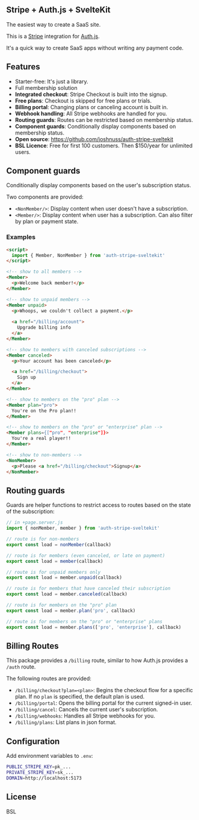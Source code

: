 Stripe + Auth.js + SvelteKit
----------------------------

The easiest way to create a SaaS site.

This is a [Stripe](https://stripe.com) integration for [Auth.js](https://authjs.dev).

It's a quick way to create SaaS apps without writing any payment code.

## Features

- Starter-free: It's just a library.
- Full membership solution
- **Integrated checkout**: Stripe Checkout is built into the signup.
- **Free plans**: Checkout is skipped for free plans or trials.
- **Billing portal**: Changing plans or canceling account is built in.
- **Webhook handling**: All Stripe webhooks are handled for you.
- **Routing guards**: Routes can be restricted based on membership status.
- **Component guards**: Conditionally display components based on membership status.
- **Open source**: https://github.com/joshnuss/auth-stripe-sveltekit
- **BSL Licence**: Free for first 100 customers. Then $150/year for unlimited users.

## Component guards

Conditionally display components based on the user's subscription status.

Two components are provided:

- `<NonMember/>`: Display content when user doesn't have a subscription.
- `<Member/>`: Display content when user has a subscription. Can also filter by plan or payment state.

### Examples

```html
<script>
  import { Member, NonMember } from 'auth-stripe-sveltekit'
</script>

<!-- show to all members -->
<Member>
  <p>Welcome back member!</p>
</Member>

<!-- show to unpaid members -->
<Member unpaid>
  <p>Whoops, we couldn't collect a payment.</p>
  
  <a href="/billing/account">
    Upgrade billing info
  </a> 
</Member>

<!-- show to members with canceled subscriptions -->
<Member canceled>
  <p>Your account has been canceled</p>

  <a href="/billing/checkout">
    Sign up
  </a> 
</Member>

<!-- show to members on the "pro" plan -->
<Member plan="pro">
  You're on the Pro plan!!
</Member>

<!-- show to members on the "pro" or "enterprise" plan -->
<Member plans={["pro", "enterprise"]}>
  You're a real player!!
</Member>

<!-- show to non-members -->
<NonMember>
  <p>Please <a href="/billing/checkout">Signup</a>
</NonMember>
```

## Routing guards

Guards are helper functions to restrict access to routes based on the state of the subscription:

```javascript
// in +page.server.js
import { nonMember, member } from 'auth-stripe-sveltekit'

// route is for non-members
export const load = nonMember(callback)

// route is for members (even canceled, or late on payment)
export const load = member(callback)

// route is for unpaid members only
export const load = member.unpaid(callback)

// route is for members that have canceled their subscription
export const load = member.canceled(callback)

// route is for members on the "pro" plan
export const load = member.plan('pro', callback)

// route is for members on the "pro" or "enterprise" plans
export const load = member.plans(['pro', 'enterprise'], callback)
```

## Billing Routes

This package provides a `/billing` route, similar to how Auth.js provides a `/auth` route. 

The following routes are provided:

- `/billing/checkout?plan=<plan>`: Begins the checkout flow for a specific plan. If no `plan` is specified, the default plan is used.
- `/billing/portal`: Opens the billing portal for the current signed-in user.
- `/billing/cancel`: Cancels the current user's subscription.
- `/billing/webhooks`: Handles all Stripe webhooks for you.
- `/billing/plans`: List plans in json format.

## Configuration

Add environment variables to `.env`:

```sh
PUBLIC_STRIPE_KEY=pk_...
PRIVATE_STRIPE_KEY=sk_...
DOMAIN=http://localhost:5173
```

## License

BSL
